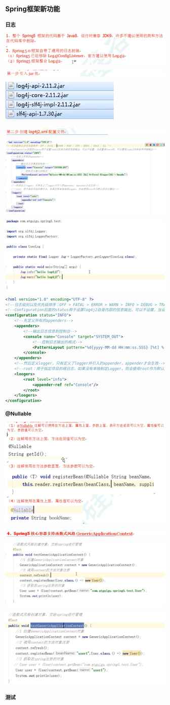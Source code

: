## Spring框架新功能



### 日志

![截屏2021-07-11 下午12.22.48](https://raw.githubusercontent.com/DataDevLPY/TyporaPicStore/main/Picture202111220047580.png?token=AWS37JO2QAEH2SAXK3ZLBK3BTJ4FG)

![截屏2021-07-11 下午12.29.43](https://raw.githubusercontent.com/DataDevLPY/TyporaPicStore/main/Picture202111220047718.png?token=AWS37JMEHP3ABCZXVI3NOM3BTJ4FQ)

![截屏2021-07-11 下午12.27.11](https://raw.githubusercontent.com/DataDevLPY/TyporaPicStore/main/Picture202111220047093.png?token=AWS37JJQDD6GAAL4L2ZG5HTBTJ4FU) 

![截屏2021-07-11 下午12.29.03](https://raw.githubusercontent.com/DataDevLPY/TyporaPicStore/main/Picture202111220047508.png?token=AWS37JLL4WFM5JCZ6BYOG2LBTJ4F4)

![截屏2021-07-11 下午12.30.02](https://raw.githubusercontent.com/DataDevLPY/TyporaPicStore/main/Picture202111220047457.png?token=AWS37JIGYCSJJLE2GDOHF7LBTJ4GE)

![截屏2021-07-11 下午12.34.55](https://raw.githubusercontent.com/DataDevLPY/TyporaPicStore/main/Picture202111220047653.png?token=AWS37JPFSHIE5TZNFEHSQM3BTJ4GS)

```xml
<?xml version="1.0" encoding="UTF-8" ?>
<!--日志级别以及优先级排序：OFF > FATAL > ERROR > WARN > INFO > DEBUG > TRACE > ALL-->
<!--Configuration后面的status用于设置log4j2自身内部的信息输出，可以不设置，当设置成trace时，可以看到log4j2内部各种详细输出-->
<configuration status="INFO">
    <!--先定义所有的appenders-->
    <appenders>
        <!--输出日志信息到控制台-->
        <console name="Console" target="SYSTEM_OUT">
            <!--控制日志输出的格式-->
            <PatternLayout pattern="%d{yyyy-MM-dd HH:mm:ss.SSS} [%t] %-5level %logger{36} - %msg%n"/>
        </console>
    </appenders>
    <!--然后定义logger，只有定义了logger并引入的appender，appender才会生效-->
    <!--root：用于指定项目的根日志，如果没有单独制定Logger，则会使用root作为默认的日志输出-->
    <loogers>
        <root level="info">
            <appender-ref ref="Console"/>
        </root>
    </loogers>
</configuration>


```



### @Nullable



![截屏2021-07-11 下午10.23.05](https://raw.githubusercontent.com/DataDevLPY/TyporaPicStore/main/Picture202111220047040.png?token=AWS37JKD2IE63XCSEZDBLDDBTJ4G2) 





![截屏2021-07-11 下午10.32.45](https://raw.githubusercontent.com/DataDevLPY/TyporaPicStore/main/Picture202111220047889.png?token=AWS37JNASW6JL2IJMOJVVKTBTJ4G6)

![截屏2021-07-11 下午10.32.15](https://raw.githubusercontent.com/DataDevLPY/TyporaPicStore/main/Picture202111220047445.png?token=AWS37JIGG5EU73ENB72BTN3BTJ4HI)

 ![截屏2021-07-11 下午10.32.30](https://raw.githubusercontent.com/DataDevLPY/TyporaPicStore/main/Picture202111220047727.png?token=AWS37JPFAMFQRRNE6SA5JZLBTJ4HK)



### 测试









